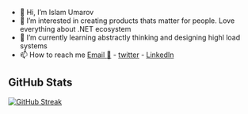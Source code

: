 - 👋 Hi, I’m Islam Umarov
- 👀 I’m interested in creating products thats matter for people. Love everything about .NET ecosystem
- 🌱 I’m currently learning abstractly thinking and designing highl load systems  
- 📫 How to reach me [Email :email:](mailto:ihtyyarovich@gmail.com) -  [twitter](twitter.com/i_umarov) -  [LinkedIn](https://www.linkedin.com/in/islamumarov/)
## GitHub Stats

[![GitHub Streak](https://streak-stats.demolab.com?user=islamumarov&theme=dark&hide_border=true&date_format=j%20M%5B%20Y%5D&mode=weekly)](https://git.io/streak-stats)